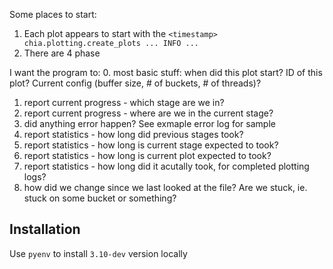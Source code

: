 Some places to start:
1. Each plot appears to start with the `<timestamp> chia.plotting.create_plots ... INFO ...`
2. There are 4 phase

I want the program to:
0. most basic stuff: when did this plot start? ID of this plot? Current config (buffer size, # of buckets, # of threads)?
1. report current progress - which stage are we in?
2. report current progress - where are we in the current stage?
3. did anything error happen? See exmaple error log for sample
4. report statistics - how long did previous stages took?
5. report statistics - how long is current stage expected to took?
6. report statistics - how long is current plot expected to took?
6. report statistics - how long did it acutally took, for completed plotting logs?
7. how did we change since we last looked at the file? Are we stuck, ie. stuck on some bucket or something?

## Installation
Use `pyenv` to install `3.10-dev` version locally
